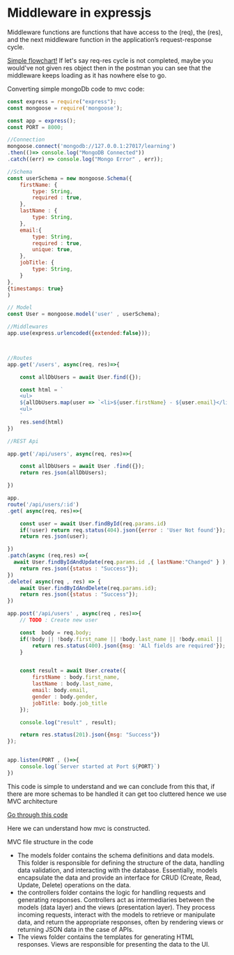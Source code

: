 # Middleware in expressjs

Middleware functions are functions that have access to the (req), the (res), and the next middleware function in the application’s request-response cycle.

[Simple flowchart!](https://www.google.com/search?client=firefox-b-d&sca_esv=871f167eb5c7f3d4&q=middleware+flowchart+in+express+js+explained&udm=2&fbs=AEQNm0Aa4sjWe7Rqy32pFwRj0UkWfbQph1uib-VfD_izZO2Y5sC3UdQE5x8XNnxUO1qJLaRfKvQK6KSkFrWZdGNeSbyPYLbGwYpXwowDysIKFZ-15bVLheELS6h_p8gudb4o-YrPxcMwjaqevSKFtBoyk5GjoHC32XO6zKyGT9JIyCu0SixAsopGiq-SoybispGI8aF6OFEM&sa=X&ved=2ahUKEwiG54_t7qCHAxW91TgGHXsHB5AQtKgLegQIDxAB&biw=1440&bih=787&dpr=2#vhid=THOq9eM_Y8tncM&vssid=mosaic)
If let's say req-res cycle is not completed, maybe you would've not given res object then in the postman you can see that the middleware keeps loading as it has nowhere else to go.

Converting simple mongoDb code to mvc code:

```Javascript
const express = require("express");
const mongoose = require('mongoose');

const app = express();
const PORT = 8000;

//Connection
mongoose.connect('mongodb://127.0.0.1:27017/learning')
.then(()=> console.log("MongoDB Connected"))
.catch((err) => console.log("Mongo Error" , err));

//Schema
const userSchema = new mongoose.Schema({
    firstName: {
        type: String,
        required : true,
    },
    lastName : {
        type: String,
    },
    email:{
        type: String,
        required : true,
        unique: true,
    },
    jobTitle: {
        type: String,
    }
},
{timestamps: true}
)

// Model
const User = mongoose.model('user' , userSchema);

//Middlewares
app.use(express.urlencoded({extended:false}));



//Routes
app.get('/users', async(req, res)=>{

    const allDbUsers = await User.find({});

    const html = `
    <ul>
    ${allDbUsers.map(user => `<li>${user.firstName} - ${user.email}</li>`).join("")}
    <ul>
    `
    res.send(html)
})

//REST Api

app.get('/api/users', async(req, res)=>{

    const allDbUsers = await User .find({});
    return res.json(allDbUsers);

})

app.
route('/api/users/:id')
.get( async(req, res)=>{

    const user = await User.findById(req.params.id)
    if(!user) return req.status(404).json({error : 'User Not found'});
    return res.json(user);

})
.patch(async (req,res) =>{
  await User.findByIdAndUpdate(req.params.id ,{ lastName:"Changed" } );
    return res.json({status : "Success"});
})
.delete( async(req , res) => {
    await User.findByIdAndDelete(req.params.id);
    return res.json({status : "Success"});
})

app.post('/api/users' , async(req , res)=>{
    // TODO : Create new user

    const  body = req.body;
    if(!body || !body.first_name || !body.last_name || !body.email || !body.gender || !body.job_title){
        return res.status(400).json({msg: 'ALl fields are required'});
    }


    const result = await User.create({
        firstName : body.first_name,
        lastName : body.last_name,
        email: body.email,
        gender : body.gender,
        jobTitle: body.job_title
    });

    console.log("result" , result);

    return res.status(201).json({msg: "Success"})
});


app.listen(PORT , ()=>{
    console.log(`Server started at Port ${PORT}`)
})
```

This code is simple to understand and we can conclude from this that, if there are more schemas to be handled it can get too cluttered hence we use MVC architecture

[Go through this code](https://github.com/sailorworks/Backendoverall/tree/main/20_Model_View_Controller_in_NodeJS)

Here we can understand how mvc is constructed.

MVC file structure in the code

- The models folder contains the schema definitions and data models. This folder is responsible for defining the structure of the data, handling data validation, and interacting with the database. Essentially, models encapsulate the data and provide an interface for CRUD (Create, Read, Update, Delete) operations on the data.
- the controllers folder contains the logic for handling requests and generating responses. Controllers act as intermediaries between the models (data layer) and the views (presentation layer). They process incoming requests, interact with the models to retrieve or manipulate data, and return the appropriate responses, often by rendering views or returning JSON data in the case of APIs.
- The views folder contains the templates for generating HTML responses. Views are responsible for presenting the data to the UI.
